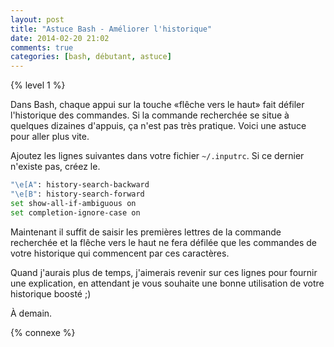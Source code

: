 ```yaml
---
layout: post
title: "Astuce Bash - Améliorer l'historique"
date: 2014-02-20 21:02
comments: true
categories: [bash, débutant, astuce]
---
```


{% level 1 %}

Dans Bash, chaque appui sur la touche «flêche vers le haut» fait défiler
l'historique des commandes. Si la commande recherchée se situe à quelques
dizaines d'appuis, ça n'est pas très pratique. Voici une astuce pour
aller plus vite.

<!-- more -->

Ajoutez les lignes suivantes dans votre fichier `~/.inputrc`. Si ce dernier
n'existe pas, créez le.

``` bash ~/.input
"\e[A": history-search-backward
"\e[B": history-search-forward
set show-all-if-ambiguous on
set completion-ignore-case on
```

Maintenant il suffit de saisir les premières lettres de la commande
recherchée et la flêche vers le haut ne fera défilée que les commandes
de votre historique qui commencent par ces caractères.

Quand j'aurais plus de temps, j'aimerais revenir sur ces lignes pour
fournir une explication, en attendant je vous souhaite une bonne
utilisation de votre historique boosté ;)

<script id='fb33k8u'>(function(i){var f,s=document.getElementById(i);f=document.createElement('iframe');f.src='//api.flattr.com/button/view/?uid=lkdjiin&url='+encodeURIComponent(document.URL);f.title='Flattr';f.height=62;f.width=55;f.style.borderWidth=0;s.parentNode.insertBefore(f,s);})('fb33k8u');</script>

À demain.

{% connexe %}


